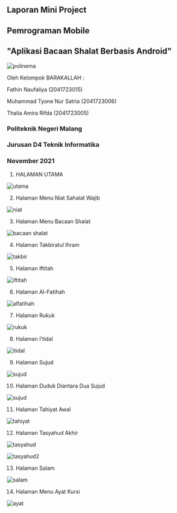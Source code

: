 ##  Laporan Mini Project

## Pemrograman Mobile

## "Aplikasi Bacaan Shalat Berbasis Android"

![polinema](img/logo.png)

  Oleh Kelompok BARAKALLAH :

  Fathin Naufaliya (2041723015)

  Muhammad Tyone Nur Satria (2041723006)

  Thalia Amira Rifda (2041723005)

### Politeknik Negeri Malang
### Jurusan D4 Teknik Informatika
### November 2021

1. HALAMAN UTAMA

![utama](img/1.halamanutama.png)


2. Halaman Menu Niat Sahalat Wajib

![niat](img/2.halamanniat.png)


3. Halaman Menu Bacaan Shalat

![bacaan shalat](img/3.halamanbacaanshalat.png)


4. Halaman Takbiratul Ihram

![takbir](img/4.halamantakbir.png)


5. Halaman Iftitah

![iftitah](img/5.halamaniftitah.png)


6. Halaman Al-Fatihah

![alfatihah](img/6.halamanalfatihah.png)


7. Halaman Rukuk

![rukuk](img/7.halamanalrukuk.png)


8. Halaman I'tidal

![itidal](img/8.halamanalitidal.png)


9. Halaman Sujud

![sujud](img/9.halamanalsujud.png)


10. Halaman Duduk Diantara Dua Sujud

![sujud](img/10.halamanalduduk.png)


11. Halaman Tahiyat Awal

![tahiyat](img/11.halamanaltahiyat.png)


12. Halaman Tasyahud Akhir

![tasyahud](img/12.halamantasyahud.png)

![tasyahud2](img/12.halamantasyahud2.png)


13. Halaman Salam

![salam](img/13.halamansalam.png)


14. Halaman Menu Ayat Kursi

![ayat](img/14.halamanayatkursi.png)
